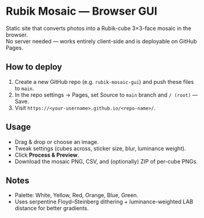 # Rubik Mosaic — Browser GUI

Static site that converts photos into a Rubik-cube 3×3-face mosaic in the browser.  
No server needed — works entirely client-side and is deployable on GitHub Pages.

## How to deploy
1. Create a new GitHub repo (e.g. `rubik-mosaic-gui`) and push these files to `main`.
2. In the repo settings → Pages, set Source to `main` branch and `/ (root)` — Save.
3. Visit `https://<your-username>.github.io/<repo-name>/`.

## Usage
- Drag & drop or choose an image.
- Tweak settings (cubes across, sticker size, blur, luminance weight).
- Click **Process & Preview**.
- Download the mosaic PNG, CSV, and (optionally) ZIP of per-cube PNGs.

## Notes
- Palette: White, Yellow, Red, Orange, Blue, Green.
- Uses serpentine Floyd–Steinberg dithering + luminance-weighted LAB distance for better gradients.
